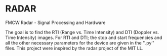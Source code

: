 # RADAR
FMCW Radar - Signal Processing and Hardware

The goal is to find the RTI (Range vs. Time Intensity) and DTI (Doppler vs. Time Intensity) images.
For RTI and DTI; the stop and start frequencies and all the other necessary parameters for the device are given in the ''.py'' files.
This project were inspired by the radar project of the MIT LL.
